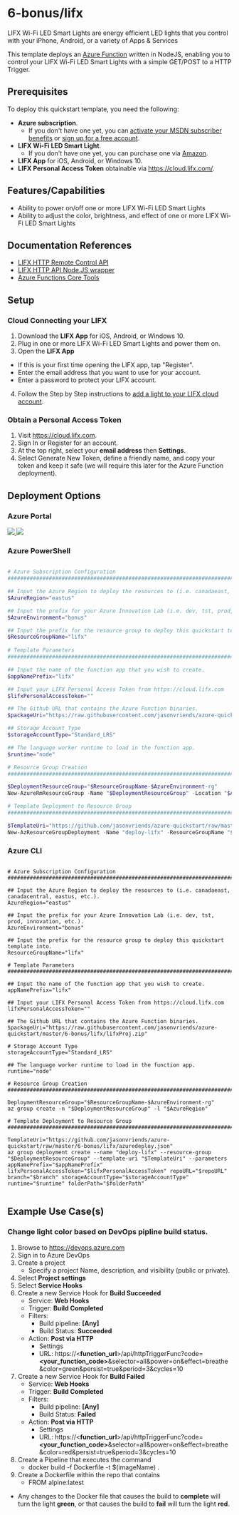 # 6-bonus/lifx

LIFX Wi-Fi LED Smart Lights are energy efficient LED lights that you control with your iPhone, Android, or a variety of Apps & Services

This template deploys an <a href="https://azure.microsoft.com/en-us/services/functions/">Azure Function</a> written in NodeJS, enabling you to control your LIFX Wi-Fi LED Smart Lights with a simple GET/POST to a HTTP Trigger.

## Prerequisites

To deploy this quickstart template, you need the following:
* **Azure subscription**. 
  * If you don't have one yet, you can <a href="https://azure.microsoft.com/pricing/member-offers/msdn-benefits-details/">activate your MSDN subscriber benefits</a> or <a href="https://azure.microsoft.com/free">sign up for a free account</a>.
* **LIFX Wi-Fi LED Smart Light**.
  * If you don't have one yet, you can purchase one via <a href="https://www.amazon.ca/l/14003509011">Amazon</a>.
* **LIFX App** for iOS, Android, or Windows 10.
* **LIFX Personal Access Token** obtainable via https://cloud.lifx.com/.

## Features/Capabilities
* Ability to power on/off one or more LIFX Wi-Fi LED Smart Lights
* Ability to adjust the color, brightness, and effect of one or more LIFX Wi-Fi LED Smart Lights

## Documentation References
* <a href="https://api.developer.lifx.com/docs">LIFX HTTP Remote Control API</a>
* <a href="https://github.com/klarstil/lifx-http-api">LIFX HTTP API Node.JS wrapper</a>
* <a href="https://docs.microsoft.com/en-us/azure/azure-functions/functions-run-local">Azure Functions Core Tools</a>

## Setup

### Cloud Connecting your LIFX

1. Download the **LIFX App** for iOS, Android, or Windows 10.
2. Plug in one or more LIFX Wi-Fi LED Smart Lights and power them on.
3. Open the **LIFX App**
* If this is your first time opening the LIFX app, tap "Register".
* Enter the email address that you want to use for your account.
* Enter a password to protect your LIFX account.
4. Follow the Step by Step instructions to <a href="http://www.lifx.com/supportcloud">add a light to your LIFX cloud account</a>.

### Obtain a Personal Access Token
1. Visit https://cloud.lifx.com.
2. Sign In or Register for an account.
3. At the top right, select your **email address** then **Settings**.
4. Select Generate New Token, define a friendly name, and copy your token and keep it safe (we will require this later for the Azure Function deployment).

## Deployment Options

### Azure Portal

<a href="https://portal.azure.com/#create/Microsoft.Template/uri/https%3A%2F%2Fraw.githubusercontent.com%2Fjasonvriends%2Fazure-quickstart%2Fmaster%2F6-bonus%2Flifx%2Fazuredeploy.json" target="_blank">
    <img src="http://azuredeploy.net/deploybutton.png"/>
</a>
<a href="http://armviz.io/#/?load=https%3A%2F%2Fraw.githubusercontent.com%2Fjasonvriends%2Fazure-quickstart%2Fmaster%2F6-bonus%2Flifx%2Fazuredeploy.json" target="_blank">
    <img src="http://armviz.io/visualizebutton.png"/>
</a><br/>

### Azure PowerShell

```powershell

# Azure Subscription Configuration
###################################################################################################################

## Input the Azure Region to deploy the resources to (i.e. canadaeast, canadacentral, eastus, etc.).
$AzureRegion="eastus"

## Input the prefix for your Azure Innovation Lab (i.e. dev, tst, prod, innovation, etc.).
$AzureEnvironment="bonus"

## Input the prefix for the resource group to deploy this quickstart template into.
$ResourceGroupName="lifx"
 
# Template Parameters
###################################################################################################################

## Input the name of the function app that you wish to create.
$appNamePrefix="lifx"

## Input your LIFX Personal Access Token from https://cloud.lifx.com
$lifxPersonalAccessToken=""

## The Github URL that contains the Azure Function binaries.
$packageUri="https://raw.githubusercontent.com/jasonvriends/azure-quickstart/master/6-bonus/lifx/lifxProj.zip"  

## Storage Account Type
$storageAccountType="Standard_LRS"

## The language worker runtime to load in the function app.
$runtime="node"

# Resource Group Creation
###################################################################################################################

$DeploymentResourceGroup="$ResourceGroupName-$AzureEnvironment-rg"
New-AzureRmResourceGroup -Name "$DeploymentResourceGroup" -Location "$AzureRegion" -ErrorVariable notCreated -ErrorAction SilentlyContinue

# Template Deployment to Resource Group
###################################################################################################################

$TemplateUri="https://github.com/jasonvriends/azure-quickstart/raw/master/6-bonus/lifx/azuredeploy.json"
New-AzResourceGroupDeployment -Name "deploy-lifx" -ResourceGroupName "$DeploymentResourceGroup" -TemplateUri "$TemplateUri" -appNamePrefix "$appNamePrefix" -lifxPersonalAccessToken "$lifxPersonalAccessToken" -repoURL "$repoURL" -branch "$branch" -storageAccountType "$storageAccountType" -runtime "$runtime" -folderPath "$folderPath"


```

### Azure CLI

```shell

# Azure Subscription Configuration
###################################################################################################################

## Input the Azure Region to deploy the resources to (i.e. canadaeast, canadacentral, eastus, etc.).
AzureRegion="eastus"

## Input the prefix for your Azure Innovation Lab (i.e. dev, tst, prod, innovation, etc.).
AzureEnvironment="bonus"

## Input the prefix for the resource group to deploy this quickstart template into.
ResourceGroupName="lifx"

# Template Parameters
###################################################################################################################

## Input the name of the function app that you wish to create.
appNamePrefix="lifx"

## Input your LIFX Personal Access Token from https://cloud.lifx.com
lifxPersonalAccessToken=""

## The Github URL that contains the Azure Function binaries.
$packageUri="https://raw.githubusercontent.com/jasonvriends/azure-quickstart/master/6-bonus/lifx/lifxProj.zip"

# Storage Account Type
storageAccountType="Standard_LRS"

## The language worker runtime to load in the function app.
runtime="node"

# Resource Group Creation
###################################################################################################################

DeploymentResourceGroup="$ResourceGroupName-$AzureEnvironment-rg"
az group create -n "$DeploymentResourceGroup" -l "$AzureRegion"

# Template Deployment to Resource Group
###################################################################################################################

TemplateUri="https://github.com/jasonvriends/azure-quickstart/raw/master/6-bonus/lifx/azuredeploy.json"
az group deployment create --name "deploy-lifx" --resource-group "$DeploymentResourceGroup" --template-uri "$TemplateUri" --parameters appNamePrefix="$appNamePrefix" lifxPersonalAccessToken="$lifxPersonalAccessToken" repoURL="$repoURL" branch="$branch" storageAccountType="$storageAccountType" runtime="$runtime" folderPath="$folderPath"


```

## Example Use Case(s)

### Change light color based on DevOps pipline build status.
1. Browse to https://devops.azure.com
2. Sign in to Azure DevOps
3. Create a project
    * Specify a project Name, description, and visibility (public or private).
4. Select **Project settings**
5. Select **Service Hooks**
6. Create a new Service Hook for **Build Succeeded**
    * Service: **Web Hooks**
    * Trigger: **Build Completed**
    * Filters:
        * Build pipeline: **[Any]**
        * Build Status: **Succeeded**
    * Action: **Post via HTTP**
        * Settings
        * URL: https://<**function_url**>/api/httpTriggerFunc?code=**<your_function_code>**&selector=all&power=on&effect=breathe&color=green&persist=true&period=3&cycles=10
7. Create a new Service Hook for **Build Failed**
    * Service: **Web Hooks**
    * Trigger: **Build Completed**
    * Filters:
        * Build pipeline: **[Any]**
        * Build Status: **Failed**
    * Action: **Post via HTTP**
        * Settings
        * URL: https://<**function_url**>/api/httpTriggerFunc?code=**<your_function_code>**&selector=all&power=on&effect=breathe&color=red&persist=true&period=3&cycles=10
8. Create a Pipeline that executes the command
    * docker build -f Dockerfile -t $(imageName) .
9. Create a Dockerfile within the repo that contains
    * FROM alpine:latest

* Any changes to the Docker file that causes the build to **complete** will turn the light **green**, or that causes the build to **fail** will turn the light **red**.